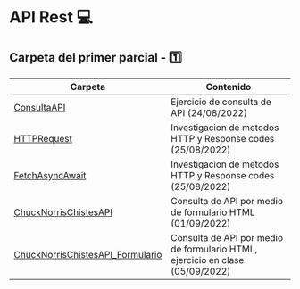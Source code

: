 
# API Rest :computer:

## Carpeta del primer parcial - :one:

| Carpeta | Contenido |
| ------- | --------- |
| [ConsultaAPI](ConsultaAPI/index.js) | Ejercicio de consulta de API (24/08/2022) |
| [HTTPRequest](HTTPRequest/Investigacion.md) | Investigacion de metodos HTTP y Response codes (25/08/2022) |
| [FetchAsyncAwait](HTTPRequest/Investigacion.md) | Investigacion de metodos HTTP y Response codes (25/08/2022) |
| [ChuckNorrisChistesAPI](ChuckNorrisChistesAPI/index.html) | Consulta de API por medio de formulario HTML (01/09/2022) |
| [ChuckNorrisChistesAPI_Formulario](ChuckNorrisChistesAPI_Formulario//index.html) | Consulta de API por medio de formulario HTML, ejercicio en clase (05/09/2022) |

